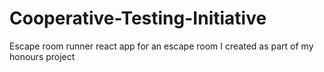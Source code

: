 # Cooperative-Testing-Initiative
Escape room runner react app for an escape room I created as part of my honours project
